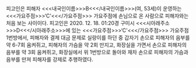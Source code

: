 피고인은 피해자 <<<내국인이름>>>B<<</내국인이름>>>(여, 53세)이 운영하는 <<<가요주점>>>‘C'<<</가요주점>>> 가요주점에 손님으로 온 사람으로 피해자와는 처음 보는 사이이다.
피고인은 2020. 12. 18. 01:20경 구미시 <<<시아래주소>>>D<<</시아래주소>>>에 있는 <<<가요주점>>>‘C'<<</가요주점>>> 가요주점 1번방에서, 피해자와 결제 대금 문제로 실랑이를 하던 중 갑자기 손으로 피해자의 음부를 약 6-7회 움켜쥐고, 피해자의 가슴을 약 2회 만지고, 화장실을 가면서 손으로 피해자의 음부를 약 3회 움켜쥐고, 화장실에서 위 1번방으로 돌아와 재차 손으로 피해자의 가슴과 음부를 만져 피해자를 강제로 추행하였다.